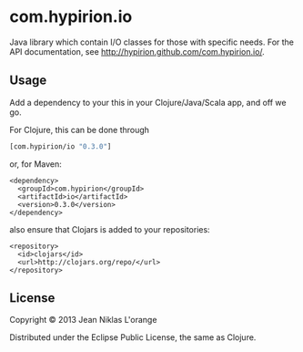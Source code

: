 # com.hypirion.io

Java library which contain I/O classes for those with specific needs. For the
API documentation, see <http://hypirion.github.com/com.hypirion.io/>.

## Usage

Add a dependency to your this in your Clojure/Java/Scala app, and off we go.

For Clojure, this can be done through

```clj
[com.hypirion/io "0.3.0"]
```

or, for Maven:

```
<dependency>
  <groupId>com.hypirion</groupId>
  <artifactId>io</artifactId>
  <version>0.3.0</version>
</dependency>
```

also ensure that Clojars is added to your repositories:

```
<repository>
  <id>clojars</id>
  <url>http://clojars.org/repo/</url>
</repository>
```

## License

Copyright © 2013 Jean Niklas L'orange

Distributed under the Eclipse Public License, the same as Clojure.
